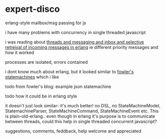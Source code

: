 # expert-disco
erlang-style mailbox/msg passing for js

i have many problems with concurrency in single threaded javascript

i was reading about [threads and messaging and inbox and selective retreival of incoming messages in erlang](http://ndpar.blogspot.co.uk/2010/11/erlang-explained-selective-receive.html) ie different priority messages and how it worked

processes are isolated, errors contained

i dont know much about erlang, but it looked similar to [fowler's statemachines](http://www.informit.com/articles/article.aspx?p=1592379) which i like

todo
from fowler's blog: 
example json statemachine

todo
how it could be in erlang style

it doesn't just look similar- it's much better!
no DSL, no StateMachineModel, StatemachineParser, StateMachineCommand, StateMachineEvent etc. This is plain-old-erlang.. 
even though in erlang it's purpose is to communicate between threads, could this help in single threaded concurrent javascript?

suggestions, comments, feddback, help welcome and appreciated

